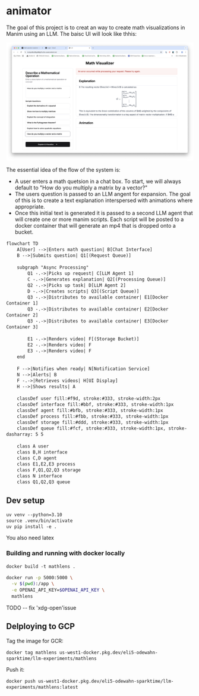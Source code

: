 # animator

The goal of this project is to creat an way to create math visualizations in Manim using an LLM. The baisc UI will look like thhis:

![docs/ui-mockup.png](docs/ui-mockup-v0.png)

The essential idea of the flow of the system is:

- A user enters a math quetsion in a chat box. To start, we will always default to "How do you multiply a matrix by a vector?"
- The users question is passed to an LLM angent for expansion. The goal of this is to create a text explanation interspersed with animations where appropriate.
- Once this initial text is generated it is passed to a second LLM agent that will create one or more manim scripts. Each script will be posted to a docker container that will generate an mp4 that is dropped onto a bucket.

```mermaid
flowchart TD
    A[User] -->|Enters math question| B[Chat Interface]
    B -->|Submits question| Q1[(Request Queue)]

    subgraph "Async Processing"
        Q1 -.->|Picks up request| C[LLM Agent 1]
        C -.->|Generates explanation| Q2[(Processing Queue)]
        Q2 -.->|Picks up task| D[LLM Agent 2]
        D -.->|Creates scripts| Q3[(Script Queue)]
        Q3 -.->|Distributes to available container| E1[Docker Container 1]
        Q3 -.->|Distributes to available container| E2[Docker Container 2]
        Q3 -.->|Distributes to available container| E3[Docker Container 3]

        E1 -.->|Renders video| F[(Storage Bucket)]
        E2 -.->|Renders video| F
        E3 -.->|Renders video| F
    end

    F -->|Notifies when ready| N[Notification Service]
    N -->|Alerts| B
    F -.->|Retrieves videos| H[UI Display]
    H -->|Shows results| A

    classDef user fill:#f9d, stroke:#333, stroke-width:2px
    classDef interface fill:#bbf, stroke:#333, stroke-width:1px
    classDef agent fill:#bfb, stroke:#333, stroke-width:1px
    classDef process fill:#fbb, stroke:#333, stroke-width:1px
    classDef storage fill:#ddd, stroke:#333, stroke-width:1px
    classDef queue fill:#fcf, stroke:#333, stroke-width:1px, stroke-dasharray: 5 5

    class A user
    class B,H interface
    class C,D agent
    class E1,E2,E3 process
    class F,Q1,Q2,Q3 storage
    class N interface
    class Q1,Q2,Q3 queue
```

## Dev setup

```
uv venv --python=3.10
source .venv/bin/activate
uv pip install -e .
```

You also need latex

### Building and running with docker locally

```
docker build -t mathlens .
```

```bash
docker run -p 5000:5000 \
  -v $(pwd):/app \
  -e OPENAI_API_KEY=$OPENAI_API_KEY \
  mathlens
```

TODO -- fix 'xdg-open'issue

## Delploying to GCP

Tag the image for GCR:

```
docker tag mathlens us-west1-docker.pkg.dev/eli5-odewahn-sparktime/llm-experiments/mathlens
```

Push it:

```
docker push us-west1-docker.pkg.dev/eli5-odewahn-sparktime/llm-experiments/mathlens:latest
```
